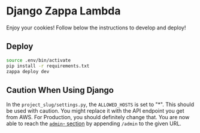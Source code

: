 # Django Zappa Lambda

Enjoy your cookies! Follow below the instructions to develop and deploy!

## Deploy

```bash
source .env/bin/activate
pip install -r requirements.txt
zappa deploy dev
```

## Caution When Using Django

In the `project_slug/settings.py`, the `ALLOWED_HOSTS` is set to "*". This should be used with caution.
You might replace it with the API endpoint you get from AWS.
For Production, you should definitely change that.
You are now able to reach the [`admin`- section](https://docs.djangoproject.com/en/3.1/ref/contrib/admin/) by appending `/admin` to the given URL.


